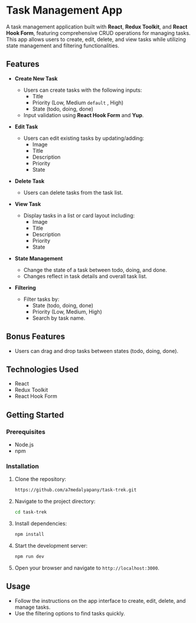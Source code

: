 # Task Management App

A task management application built with **React**, **Redux Toolkit**, and **React Hook Form**, featuring comprehensive CRUD operations for managing tasks. This app allows users to create, edit, delete, and view tasks while utilizing state management and filtering functionalities.

## Features

- **Create New Task**
  - Users can create tasks with the following inputs:
    - Title
    - Priority (Low, Medium `default` , High)
    - State (todo, doing, done)
  - Input validation using **React Hook Form** and **Yup**.

- **Edit Task**
  - Users can edit existing tasks by updating/adding:
    - Image
    - Title
    - Description
    - Priority
    - State

- **Delete Task**
  - Users can delete tasks from the task list.

- **View Task**
  - Display tasks in a list or card layout including:
    - Image
    - Title
    - Description
    - Priority
    - State

- **State Management**
  - Change the state of a task between todo, doing, and done.
  - Changes reflect in task details and overall task list.

- **Filtering**
  - Filter tasks by:
    - State (todo, doing, done)
    - Priority (Low, Medium, High)
    - Search by task name.

## Bonus Features

- Users can drag and drop tasks between states (todo, doing, done).

## Technologies Used

- React
- Redux Toolkit
- React Hook Form

## Getting Started

### Prerequisites

- Node.js
- npm

### Installation

1. Clone the repository:

   ```bash
   https://github.com/a7medalyapany/task-trek.git
   ```

2. Navigate to the project directory:

   ```bash
   cd task-trek
   ```

3. Install dependencies:

   ```bash
   npm install
   ```

4. Start the development server:

   ```bash
   npm run dev
   ```

5. Open your browser and navigate to `http://localhost:3000`.

## Usage

- Follow the instructions on the app interface to create, edit, delete, and manage tasks.
- Use the filtering options to find tasks quickly.
